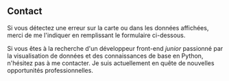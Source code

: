 ## Contact

Si vous détectez une erreur sur la carte ou dans les données affichées, merci de me l'indiquer en remplissant le formulaire ci-dessous.

Si vous êtes à la recherche d'un développeur front-end *junior* passionné par la visualisation de données et des connaissances de base en Python, n'hésitez pas à me contacter. Je suis actuellement en quête de nouvelles opportunités professionnelles.

